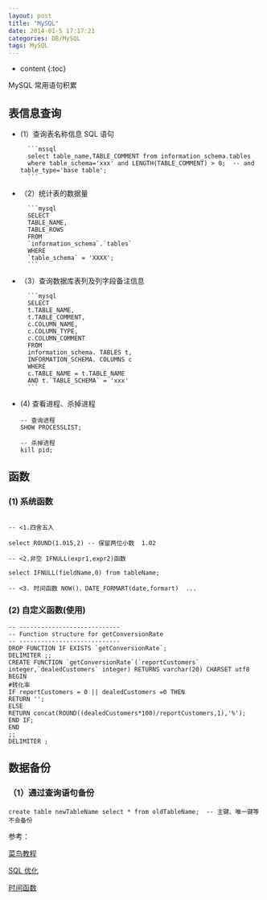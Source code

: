```yaml
---
layout: post
title: "MySQL"
date: 2014-01-5 17:17:21
categories: DB/MySQL
tags: MySQL
---
```


- content
  {:toc}

MySQL 常用语句积累

## 表信息查询

- (1）查询表名称信息 SQL 语句

      	```mssql
      	select table_name,TABLE_COMMENT from information_schema.tables
      	where table_schema='xxx' and LENGTH(TABLE_COMMENT) > 0;  -- and table_type='base table';
      	```

- （2）统计表的数据量

      	```mysql
      	SELECT
      	TABLE_NAME,
      	TABLE_ROWS
      	FROM
      	`information_schema`.`tables`
      	WHERE
      	`table_schema` = 'XXXX';
      	```

* （3）查询数据库表列及列字段备注信息

      	```mysql
      	SELECT
      	t.TABLE_NAME,
      	t.TABLE_COMMENT,
      	c.COLUMN_NAME,
      	c.COLUMN_TYPE,
      	c.COLUMN_COMMENT
      	FROM
      	information_schema. TABLES t,
      	INFORMATION_SCHEMA. COLUMNS c
      	WHERE
      	c.TABLE_NAME = t.TABLE_NAME
      	AND t.`TABLE_SCHEMA` = 'xxx'
      	```

- (4) 查看进程、杀掉进程

  ```mysql
  -- 查询进程
  SHOW PROCESSLIST;

  -- 杀掉进程
  kill pid;
  ```

## 函数

### (1) 系统函数

```mysql

-- <1.四舍五入

select ROUND(1.015,2) -- 保留两位小数  1.02

-- <2.非空 IFNULL(expr1,expr2)函数

select IFNULL(fieldName,0) from tableName;

-- <3. 时间函数 NOW()、DATE_FORMART(date,formart)  ...

```

### (2) 自定义函数(使用)

```mysql
-- ----------------------------
-- Function structure for getConversionRate
-- ----------------------------
DROP FUNCTION IF EXISTS `getConversionRate`;
DELIMITER ;;
CREATE FUNCTION `getConversionRate`(`reportCustomers` integer,`dealedCustomers` integer) RETURNS varchar(20) CHARSET utf8
BEGIN
#转化率
IF reportCustomers = 0 || dealedCustomers =0 THEN
RETURN '';
ELSE
RETURN concat(ROUND((dealedCustomers*100)/reportCustomers,1),'%');
END IF;
END
;;
DELIMITER ;
```

## 数据备份

### （1）通过查询语句备份

```mysql
create table newTableName select * from oldTableName;  -- 主键、唯一键等不会备份
```

参考：

[菜鸟教程](http://www.runoob.com)

[SQL 优化](https://blog.csdn.net/u011277123/article/details/78904569)

[时间函数](https://www.cnblogs.com/php12-cn/p/8882221.html)
